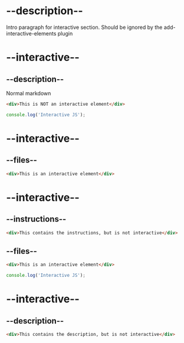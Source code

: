 # --description--

Intro paragraph for interactive section. Should be ignored by the add-interactive-elements plugin

# --interactive--

## --description--

Normal markdown

```html
<div>This is NOT an interactive element</div>
```

```js
console.log('Interactive JS');
```

# --interactive--

## --files--

```html
<div>This is an interactive element</div>
```

# --interactive--

## --instructions--

```html
<div>This contains the instructions, but is not interactive</div>
``` 

## --files--

```html
<div>This is an interactive element</div>
```

```js
console.log('Interactive JS');
```

# --interactive--

## --description--

```html
<div>This contains the description, but is not interactive</div>
```
